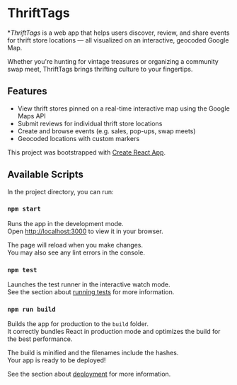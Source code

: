
# ThriftTags

**ThriftTags* is a web app that helps users discover, review, and share events for thrift store locations — all visualized on an interactive, geocoded Google Map.

Whether you're hunting for vintage treasures or organizing a community swap meet, ThriftTags brings thrifting culture to your fingertips.

## Features

- View thrift stores pinned on a real-time interactive map using the Google Maps API
- Submit reviews for individual thrift store locations
- Create and browse events (e.g. sales, pop-ups, swap meets)
- Geocoded locations with custom markers

This project was bootstrapped with [Create React App](https://github.com/facebook/create-react-app).

## Available Scripts

In the project directory, you can run:

### `npm start`

Runs the app in the development mode.\
Open [http://localhost:3000](http://localhost:3000) to view it in your browser.

The page will reload when you make changes.\
You may also see any lint errors in the console.

### `npm test`

Launches the test runner in the interactive watch mode.\
See the section about [running tests](https://facebook.github.io/create-react-app/docs/running-tests) for more information.

### `npm run build`

Builds the app for production to the `build` folder.\
It correctly bundles React in production mode and optimizes the build for the best performance.

The build is minified and the filenames include the hashes.\
Your app is ready to be deployed!

See the section about [deployment](https://facebook.github.io/create-react-app/docs/deployment) for more information.



